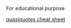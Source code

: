 For educational purpose


[quasiquotes cheat sheet](https://docs.scala-lang.org/overviews/quasiquotes/syntax-summary.html)
